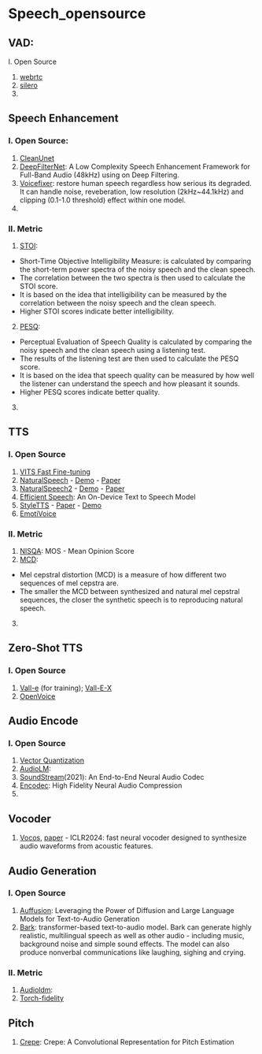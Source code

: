 # Speech_opensource
## VAD:
I. Open Source
1. [webrtc](https://github.com/wiseman/py-webrtcvad)
2. [silero](https://github.com/snakers4/silero-vad)
3. 
## Speech Enhancement
### I. Open Source:
1. [CleanUnet](https://github.com/NVIDIA/CleanUNet/tree/main)
2. [DeepFilterNet](https://github.com/Rikorose/DeepFilterNet/tree/main): A Low Complexity Speech Enhancement Framework for Full-Band Audio (48kHz) using on Deep Filtering.
3. [Voicefixer](https://github.com/haoheliu/voicefixer): restore human speech regardless how serious its degraded. It can handle noise, reveberation, low resolution (2kHz~44.1kHz) and clipping (0.1-1.0 threshold) effect within one model.
4. 
### II. Metric
1. [STOI](https://github.com/mpariente/pystoi): <br>
- Short-Time Objective Intelligibility Measure: is calculated by comparing the short-term power spectra of the noisy speech and the clean speech. <br>
- The correlation between the two spectra is then used to calculate the STOI score. <br>
- It is based on the idea that intelligibility can be measured by the correlation between the noisy speech and the clean speech.
- Higher STOI scores indicate better intelligibility.
2. [PESQ](https://github.com/ludlows/PESQ): <br>
- Perceptual Evaluation of Speech Quality is calculated by comparing the noisy speech and the clean speech using a listening test. <br>
- The results of the listening test are then used to calculate the PESQ score. <br>
- It is based on the idea that speech quality can be measured by how well the listener can understand the speech and how pleasant it sounds.  <br>
- Higher PESQ scores indicate better quality.
3. 
## TTS
### I. Open Source
1. [VITS Fast Fine-tuning](https://github.com/Plachtaa/VITS-fast-fine-tuning/tree/main)
2. [NaturalSpeech](https://github.com/heatz123/naturalspeech/tree/main) - [Demo](https://github.com/heatz123/naturalspeech/wiki) - [Paper](https://arxiv.org/pdf/2205.04421.pdf)
3. [NaturalSpeech2](https://github.com/lucidrains/naturalspeech2-pytorch/tree/main) - [Demo](https://speechresearch.github.io/naturalspeech2/) - [Paper](https://arxiv.org/pdf/2304.09116.pdf)
4. [Efficient Speech](https://github.com/roatienza/efficientspeech): An On-Device Text to Speech Model
5. [StyleTTS](https://github.com/yl4579/StyleTTS) - [Paper](https://arxiv.org/pdf/2205.15439.pdf) - [Demo](https://styletts.github.io/)
6. [EmotiVoice](https://github.com/netease-youdao/EmotiVoice)
### II. Metric
1. [NISQA](https://github.com/gabrielmittag/NISQA):
MOS - Mean Opinion Score
2. [MCD](https://github.com/MattShannon/mcd):
- Mel cepstral distortion (MCD) is a measure of how different two sequences of mel cepstra are.
- The smaller the MCD between synthesized and natural mel cepstral sequences, the closer the synthetic speech is to reproducing natural speech.
3. 
## Zero-Shot TTS
### I. Open Source
1. [Vall-e](https://github.com/lifeiteng/vall-e) (for training); [Vall-E-X](https://github.com/Plachtaa/VALL-E-X)
2. [OpenVoice](https://github.com/myshell-ai/OpenVoice)
## Audio Encode
### I. Open Source
1. [Vector Quantization](https://github.com/lucidrains/vector-quantize-pytorch)
2. [AudioLM](https://github.com/lucidrains/audiolm-pytorch): 
3. [SoundStream](https://arxiv.org/pdf/2107.03312.pdf)(2021): An End-to-End Neural Audio Codec
4. [Encodec](https://github.com/facebookresearch/encodec): High Fidelity Neural Audio Compression
5. 
## Vocoder
1. [Vocos](https://github.com/gemelo-ai/vocos), [paper](https://arxiv.org/pdf/2306.00814.pdf) - ICLR2024:  fast neural vocoder designed to synthesize audio waveforms from acoustic features.
## Audio Generation
### I. Open Source
1. [Auffusion](https://github.com/happylittlecat2333/Auffusion): Leveraging the Power of Diffusion and Large Language Models for Text-to-Audio Generation
2. [Bark](https://github.com/suno-ai/bark): transformer-based text-to-audio model. Bark can generate highly realistic, multilingual speech as well as other audio - including music, background noise and simple sound effects. The model can also produce nonverbal communications like laughing, sighing and crying.
### II. Metric
1. [Audioldm](https://github.com/haoheliu/audioldm_eval): 
2. [Torch-fidelity](https://github.com/toshas/torch-fidelity)
## Pitch 
1. [Crepe](https://github.com/maxrmorrison/torchcrepe): Crepe: A Convolutional Representation for Pitch Estimation
